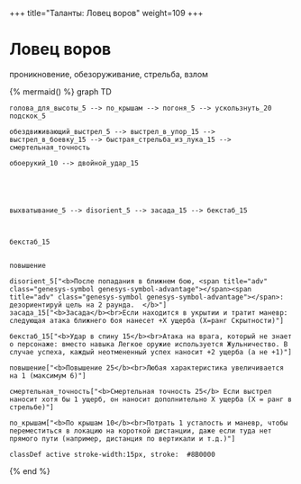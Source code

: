 +++
title="Таланты: Ловец воров"
weight=109
+++

Ловец воров
===

проникновение, обезоруживание, стрельба, взлом

{% mermaid() %}
graph TD
    
    
    голова_для_высоты_5 --> по_крышам --> погоня_5 --> ускользнуть_20
    подскок_5
    
    обездвиживающий_выстрел_5 --> выстрел_в_упор_15 --> выстрел_в_боевку_15 --> быстрая_стрельба_из_лука_15 --> смертельная_точность
    
    обоерукий_10 --> двойной_удар_15

    

    
    
    выхватывание_5 --> disorient_5 --> засада_15 --> бекстаб_15

    

    бекстаб_15
    

    повышение

    disorient_5["<b>После попадания в ближнем бою, <span title="adv" class="genesys-symbol genesys-symbol-advantage"></span><span title="adv" class="genesys-symbol genesys-symbol-advantage"></span>: дезориентируй цель на 2 раунда.  </b>"]
    засада_15["<b>Засада</b><br>Если находится в укрытии и тратит маневр: следующая атака ближнего боя нанесет +Х ущерба (Х=ранг Скрытности)"]

    бекстаб_15["<b>Удар в спину 15</b><br>Атака на врага, который не знает о персонаже: вместо навыка Легкое оружие используется Жульничество. В случае успеха, каждый неотмененный успех наносит +2 ущерба (а не +1)"]
    
    повышение["<b>Повышение 25</b><br>Любая характеристика увеличивается на 1 (максимум 6)"]

    смертельная_точность["<b>Смертельная точность 25</b> Если выстрел наносит хотя бы 1 ущерб, он наносит дополнительно Х ущерба (Х = ранг в стрельбе)"] 

    по_крышам["<b>По крышам 10</b><br>Потрать 1 усталость и маневр, чтобы переместиться в локацию на короткой дистанции, даже если туда нет прямого пути (например, дистанция по вертикали и т.д.)"]

    classDef active stroke-width:15px, stroke: 	#8B0000
{% end %}